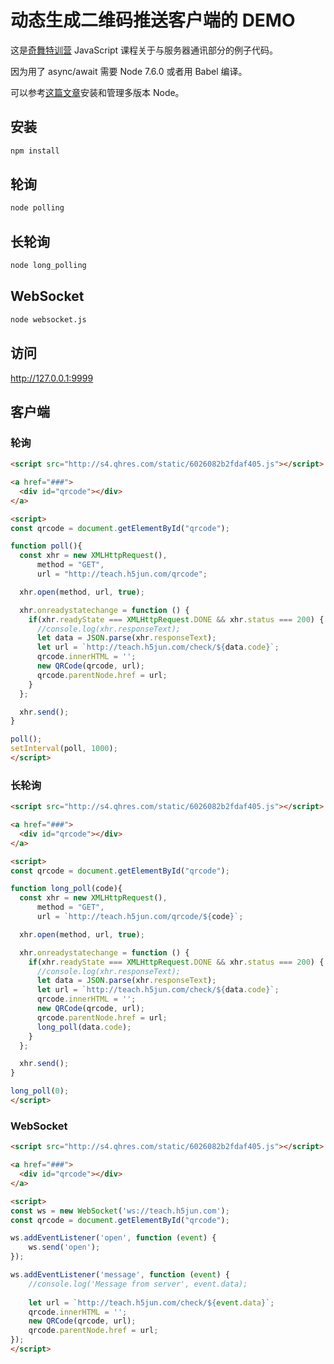 # 动态生成二维码推送客户端的 DEMO

这是[奇舞特训营](http://t.75team.com) JavaScript 课程关于与服务器通讯部分的例子代码。

因为用了 async/await 需要 Node 7.6.0 或者用 Babel 编译。

可以参考[这篇文章](https://www.h5jun.com/post/manage_node_with_n.html)安装和管理多版本 Node。

## 安装

```bash
npm install
```

## 轮询

```bash
node polling
```

## 长轮询

```bash
node long_polling
```

## WebSocket

```bash
node websocket.js
```

## 访问

http://127.0.0.1:9999

## 客户端

### 轮询

```html
<script src="http://s4.qhres.com/static/6026082b2fdaf405.js"></script>

<a href="###">
  <div id="qrcode"></div>
</a>

<script>
const qrcode = document.getElementById("qrcode");

function poll(){
  const xhr = new XMLHttpRequest(),
      method = "GET",
      url = "http://teach.h5jun.com/qrcode";

  xhr.open(method, url, true);

  xhr.onreadystatechange = function () {
    if(xhr.readyState === XMLHttpRequest.DONE && xhr.status === 200) {
      //console.log(xhr.responseText);
      let data = JSON.parse(xhr.responseText);
      let url = `http://teach.h5jun.com/check/${data.code}`;
      qrcode.innerHTML = '';
      new QRCode(qrcode, url);
      qrcode.parentNode.href = url;
    }
  };

  xhr.send();
}

poll();
setInterval(poll, 1000);
</script>
```

### 长轮询

```html
<script src="http://s4.qhres.com/static/6026082b2fdaf405.js"></script>

<a href="###">
  <div id="qrcode"></div>
</a>

<script>
const qrcode = document.getElementById("qrcode");

function long_poll(code){
  const xhr = new XMLHttpRequest(),
      method = "GET",
      url = `http://teach.h5jun.com/qrcode/${code}`;

  xhr.open(method, url, true);

  xhr.onreadystatechange = function () {
    if(xhr.readyState === XMLHttpRequest.DONE && xhr.status === 200) {
      //console.log(xhr.responseText);
      let data = JSON.parse(xhr.responseText);
      let url = `http://teach.h5jun.com/check/${data.code}`;
      qrcode.innerHTML = '';
      new QRCode(qrcode, url);
      qrcode.parentNode.href = url;
      long_poll(data.code);
    }
  };

  xhr.send();
}

long_poll(0);
</script>
```

### WebSocket

```html
<script src="http://s4.qhres.com/static/6026082b2fdaf405.js"></script>

<a href="###">
  <div id="qrcode"></div>
</a>

<script>
const ws = new WebSocket('ws://teach.h5jun.com');
const qrcode = document.getElementById("qrcode");

ws.addEventListener('open', function (event) {
    ws.send('open');
});

ws.addEventListener('message', function (event) {
    //console.log('Message from server', event.data);
    
    let url = `http://teach.h5jun.com/check/${event.data}`;
    qrcode.innerHTML = '';
    new QRCode(qrcode, url);
    qrcode.parentNode.href = url;
});
</script>
```